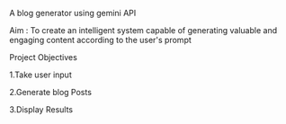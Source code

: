 A blog generator using gemini API 


Aim : To create an intelligent system capable of generating valuable and engaging content according to the user's prompt

Project Objectives

1.Take user input

2.Generate blog Posts

3.Display Results
